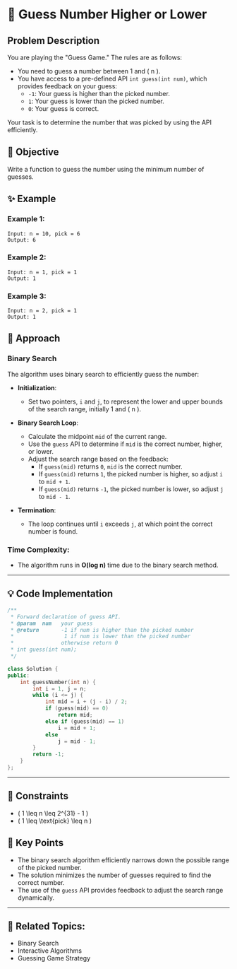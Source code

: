 # 🎯 **Guess Number Higher or Lower**

## Problem Description

You are playing the "Guess Game." The rules are as follows:

- You need to guess a number between 1 and \( n \).
- You have access to a pre-defined API `int guess(int num)`, which provides feedback on your guess:
  - `-1`: Your guess is higher than the picked number.
  - `1`: Your guess is lower than the picked number.
  - `0`: Your guess is correct.

Your task is to determine the number that was picked by using the API efficiently.

## 🎯 **Objective**

Write a function to guess the number using the minimum number of guesses.

## ✨ **Example**

### Example 1:
```plaintext
Input: n = 10, pick = 6
Output: 6
```

### Example 2:
```plaintext
Input: n = 1, pick = 1
Output: 1
```

### Example 3:
```plaintext
Input: n = 2, pick = 1
Output: 1
```

## 🚀 **Approach**

### **Binary Search**

The algorithm uses binary search to efficiently guess the number:

- **Initialization**:
  - Set two pointers, `i` and `j`, to represent the lower and upper bounds of the search range, initially 1 and \( n \).

- **Binary Search Loop**:
  - Calculate the midpoint `mid` of the current range.
  - Use the `guess` API to determine if `mid` is the correct number, higher, or lower.
  - Adjust the search range based on the feedback:
    - If `guess(mid)` returns `0`, `mid` is the correct number.
    - If `guess(mid)` returns `1`, the picked number is higher, so adjust `i` to `mid + 1`.
    - If `guess(mid)` returns `-1`, the picked number is lower, so adjust `j` to `mid - 1`.

- **Termination**:
  - The loop continues until `i` exceeds `j`, at which point the correct number is found.

### **Time Complexity**:
- The algorithm runs in **O(log n)** time due to the binary search method.

---

## 💡 **Code Implementation**

```cpp
/**
 * Forward declaration of guess API.
 * @param  num   your guess
 * @return       -1 if num is higher than the picked number
 *                1 if num is lower than the picked number
 *               otherwise return 0
 * int guess(int num);
 */

class Solution {
public:
    int guessNumber(int n) {
        int i = 1, j = n;
        while (i <= j) {
            int mid = i + (j - i) / 2;
            if (guess(mid) == 0)
                return mid;
            else if (guess(mid) == 1)
                i = mid + 1;
            else
                j = mid - 1;
        }
        return -1;
    }
};
```

---

## 🔧 **Constraints**

- \( 1 \leq n \leq 2^{31} - 1 \)
- \( 1 \leq \text{pick} \leq n \)

## 🌟 **Key Points**

- The binary search algorithm efficiently narrows down the possible range of the picked number.
- The solution minimizes the number of guesses required to find the correct number.
- The use of the `guess` API provides feedback to adjust the search range dynamically.

---

## 🔗 **Related Topics**:
- Binary Search
- Interactive Algorithms
- Guessing Game Strategy